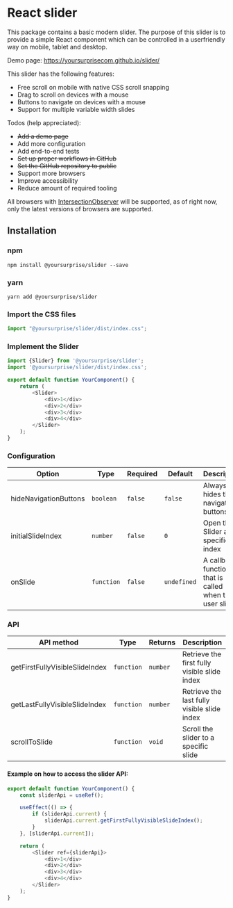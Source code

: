 # React slider

This package contains a basic modern slider. The purpose of this slider is to provide a simple React component
which can be controlled in a userfriendly way on mobile, tablet and desktop.

Demo page: https://yoursurprisecom.github.io/slider/

This slider has the following features:

- Free scroll on mobile with native CSS scroll snapping
- Drag to scroll on devices with a mouse
- Buttons to navigate on devices with a mouse
- Support for multiple variable width slides

Todos (help appreciated):

- ~~Add a demo page~~
- Add more configuration
- Add end-to-end tests
- ~~Set up proper workflows in GitHub~~
- ~~Set the GitHub repository to public~~
- Support more browsers
- Improve accessibility
- Reduce amount of required tooling

All browsers with [IntersectionObserver](https://developer.mozilla.org/en-US/docs/Web/API/Intersection_Observer_API)
will be supported, as of right now, only the latest versions of browsers are supported.

## Installation

### npm

`npm install @yoursurprise/slider --save`

### yarn

`yarn add @yoursurprise/slider`

### Import the CSS files

```javascript
import "@yoursurprise/slider/dist/index.css";
```

### Implement the Slider

```javascript
import {Slider} from '@yoursurprise/slider';
import '@yoursurprise/slider/dist/index.css';

export default function YourComponent() {
    return (
        <Slider>
            <div>1</div>
            <div>2</div>
            <div>3</div>
            <div>4</div>
        </Slider>
    );
}
```

### Configuration

| Option                | Type       | Required | Default     | Description                                             |   
|-----------------------|------------|----------|-------------|---------------------------------------------------------|
| hideNavigationButtons | `boolean`  | `false`  | `false`     | Always hides the navigation buttons                     |
| initialSlideIndex     | `number`   | `false`  | `0`         | Open the Slider at a specific index                     |
| onSlide               | `function` | `false`  | `undefined` | A callback function that is called when the user slides |

### API

| API method                     | Type       | Returns  | Description                                  |   
|--------------------------------|------------|----------|----------------------------------------------|
| getFirstFullyVisibleSlideIndex | `function` | `number` | Retrieve the first fully visible slide index |
| getLastFullyVisibleSlideIndex  | `function` | `number` | Retrieve the last fully visible slide index  |
| scrollToSlide                  | `function` | `void`   | Scroll the slider to a specific slide        |

#### Example on how to access the slider API:

```javascript
export default function YourComponent() {
    const sliderApi = useRef();

    useEffect(() => {
        if (sliderApi.current) {
            sliderApi.current.getFirstFullyVisibleSlideIndex();
        }
    }, [sliderApi.current]);

    return (
        <Slider ref={sliderApi}>
            <div>1</div>
            <div>2</div>
            <div>3</div>
            <div>4</div>
        </Slider>
    );
}
```
